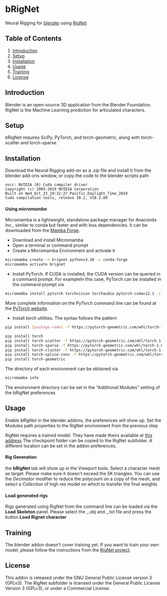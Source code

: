 # bRigNet

Neural Rigging for [blender](https://www.blender.org/ "Blender Home Page") using [RigNet](https://zhan-xu.github.io/rig-net/ "RigNet Home Page")

## Table of Contents

1. [Introduction](#introduction)
2. [Setup](#setup)
3. [Installation](#installation)
4. [Usage](#usage)
5. [Training](#training)
6. [License](#license)

## Introduction

Blender is an open-source 3D application from the Blender Foundation. RigNet is the Machine Learning prediction
for articulated characters.

## Setup

bRigNet requires SciPy, PyTorch, and torch-geometric, along with torch-scatter and torch-sparse.

## Installation

Download the Neural Rigging add-on as a .zip file and install it from the blender add-ons window,
or copy the code to the blender scripts path

    nvcc: NVIDIA (R) Cuda compiler driver
    Copyright (c) 2005-2019 NVIDIA Corporation
    Built on Wed_Oct_23_19:32:27_Pacific_Daylight_Time_2019
    Cuda compilation tools, release 10.2, V10.2.89

#### Using _micromamba_

Micromamba is a lightweight, standalone package manager for Anaconda Inc., similar to conda but faster and with less dependencies. It can be downloaded from the [Mamba Forge](https://github.com/mamba-org/mamba#install-mamba-or-micromamba).

- Download and install Micromamba
- Open a terminal or command prompt
- Create a Micromamba Environment and activate it

```bash
micromamba create -n brignet python=3.10 -c conda-forge
micromamba activate brignet
```

- Install PyTorch. If CUDA is installed, the CUDA version can be queried in a command prompt. For exampleIn this case, PyTorch can be installed in the command prompt via

```bash
micromamba install pytorch torchvision torchaudio pytorch-cuda=12.1 -c pytorch -c nvidia -c conda-forge
```

More complete information on the PyTorch command line can be found at the [PyTorch website](https://pytorch.org/).

- Install torch utilities. The syntax follows the pattern

```bash
pip install [package-name] -f https://pytorch-geometric.com/whl/torch-[version]+cu[cuda-version].html
```

```bash
pip install torch
pip install torch-scatter -f https://pytorch-geometric.com/whl/torch-1.8.1+cu102.html
pip install torch-sparse -f https://pytorch-geometric.com/whl/torch-1.8.1+cu102.html
pip install torch-cluster -f https://pytorch-geometric.com/whl/torch-1.8.1+cu102.html
pip install torch-spline-conv -f https://pytorch-geometric.com/whl/torch-1.8.1+cu102.html
pip install torch-geometric
```

The directory of each environment can be obtained via

```bash
micromamba info
```

The environment directory can be set in the "Additional Modules" setting of the bRigNet preferences

## Usage

Enable _bRigNet_ in the blender addons, the preferences will show up.
Set the Modules path properties to the RigNet environment from the previous step

RigNet requires a trained model. They have made theirs available at [this address](https://umass-my.sharepoint.com/:u:/g/personal/zhanxu_umass_edu/EYKLCvYTWFJArehlo3-H2SgBABnY08B4k5Q14K7H1Hh0VA)
The checkpoint folder can be copied to the RigNet subfolder.
A different location can be set in the addon preferences.

#### Rig Generation

the **bRigNet** tab will show up in the Viewport tools. Select a character mesh as target.
Please make sure it doesn't exceed the 5K triangles. You can use the _Decimator_ modifier
to reduce the polycount on a copy of the mesh, and select a _Collection_ of high res model
on which to transfer the final weights

#### Load generated rigs

Rigs generated using RigNet from the command line can be loaded via the **Load Skeleton** panel.
Please select the _.obj and _.txt file and press the button **Load Rignet character**

## Training

The blender addon doesn't cover training yet. If you want to train your own model, please follow the instructions
from the [RigNet project](https://github.com/zhan-xu/RigNet#training).

## License

This addon is released under the GNU General Public License version 3 (GPLv3).
The RigNet subfolder is licensed under the General Public License Version 3 (GPLv3), or under a Commercial License.
